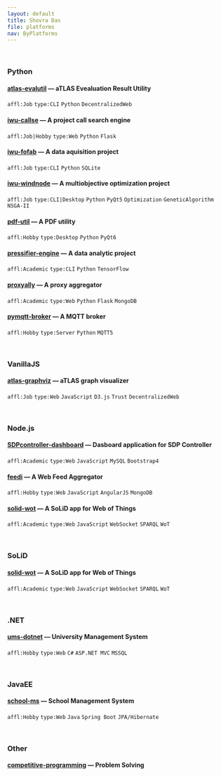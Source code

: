 ```yaml
---
layout: default
title: Shovra Das
file: platforms
nav: ByPlatforms
---
```


<br>


### Python

#### [atlas-evalutil](https://github.com/shovradas/atlas-evalutil) &#8212; aTLAS Evealuation Result Utility

`affl:Job` `type:CLI` `Python`  `DecentralizedWeb`

#### [iwu-callse](https://github.com/shovradas/iwu-callse) &#8212; A project call search engine

`affl:Job|Hobby` `type:Web` `Python` `Flask` 

#### [iwu-fofab](https://github.com/shovradas/iwu-fofab) &#8212; A data aquisition project

`affl:Job` `type:CLI` `Python` `SQLite` 

#### [iwu-windnode](https://github.com/shovradas/windnode-demonstrator) &#8212; A multiobjective optimization project

`affl:Job` `type:CLI|Desktop` `Python` `PyQt5` `Optimization` `GeneticAlgorithm` `NSGA-II`

#### [pdf-util](https://github.com/shovradas/pdf-util) &#8212; A PDF utility

`affl:Hobby` `type:Desktop` `Python` `PyQt6` 

#### [pressifier-engine](https://github.com/binuv-tuc/pressifier-engine) &#8212; A data analytic project

`affl:Academic` `type:CLI` `Python` `TensorFlow` 

#### [proxyally](https://github.com/shovradas/proxyally) &#8212; A proxy aggregator

`affl:Academic` `type:Web` `Python` `Flask` `MongoDB` 

#### [pymqtt-broker](https://github.com/shovradas/pymqtt-broker) &#8212; A MQTT broker

`affl:Hobby` `type:Server` `Python`  `MQTT5`


<br>


### VanillaJS

#### [atlas-graphviz](https://github.com/shovradas/atlas-graphviz) &#8212; aTLAS graph visualizer

`affl:Job` `type:Web` `JavaScript` `D3.js` `Trust` `DecentralizedWeb` 


<br>


### Node.js

#### [SDPcontroller-dashboard](https://github.com/shovradas/SDPcontroller-dashboard) &#8212; Dasboard application for SDP Controller

`affl:Academic` `type:Web` `JavaScript` `MySQL` `Bootstrap4` 

#### [feedi](https://github.com/shovradas/feedi) &#8212; A Web Feed Aggregator

`affl:Hobby` `type:Web` `JavaScript` `AngularJS` `MongoDB` 

#### [solid-wot](https://github.com/shovradas/solid-wot) &#8212; A SoLiD app for Web of Things

`affl:Academic` `type:Web` `JavaScript` `WebSocket` `SPARQL` `WoT`


<br>


### SoLiD

#### [solid-wot](https://github.com/shovradas/solid-wot) &#8212; A SoLiD app for Web of Things

`affl:Academic` `type:Web` `JavaScript` `WebSocket` `SPARQL` `WoT`


<br>


### .NET

#### [ums-dotnet](https://github.com/shovradas/ums-dotnet) &#8212; University Management System

`affl:Hobby` `type:Web` `C#` `ASP.NET MVC` `MSSQL` 


<br>


### JavaEE

#### [school-ms](https://github.com/shovradas/school-ms) &#8212; School Management System

`affl:Hobby` `type:Web` `Java` `Spring Boot` `JPA/Hibernate` 


<br>


### Other

#### [competitive-programming](https://github.com/shovradas/competitive-programming) &#8212; Problem Solving

 